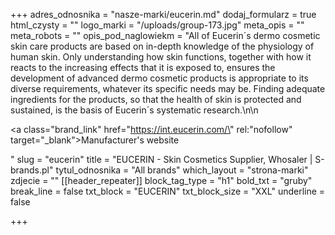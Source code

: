 +++
adres_odnosnika = "nasze-marki/eucerin.md"
dodaj_formularz = true
html_czysty = ""
logo_marki = "/uploads/group-173.jpg"
meta_opis = ""
meta_robots = ""
opis_pod_naglowiekm = "All of Eucerin´s dermo cosmetic skin care products are based on in-depth knowledge of the physiology of human skin. Only understanding how skin functions, together with how it reacts to the increasing effects that it is exposed to, ensures the development of advanced dermo cosmetic products is appropriate to its diverse requirements, whatever its specific needs may be. Finding adequate ingredients for the products, so that the health of skin is protected and sustained, is the basis of Eucerin´s systematic research.\n\n    <p><a class=\"brand_link\" href=\"https://int.eucerin.com/\" rel:\"nofollow\" target=\"_blank\">Manufacturer's website</a></p>"
slug = "eucerin"
title = "EUCERIN - Skin Cosmetics Supplier, Whosaler | S-brands.pl"
tytul_odnosnika = "All brands"
which_layout = "strona-marki"
zdjecie = ""
[[header_repeater]]
block_tag_type = "h1"
bold_txt = "gruby"
break_line = false
txt_block = "EUCERIN"
txt_block_size = "XXL"
underline = false

+++
